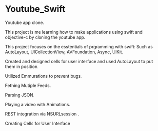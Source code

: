 # Youtube_Swift
Youtube app clone.

This project is me learning how to make applications using swift and objective-c by cloning the youtube app.

This project focuses on the esstentials of prgramming with swift: Such as AutoLayout, UICollectionView, AVFoundation, Async, UIKit.

Created and designed cells for user interface and used AutoLayout to put them in position. 

Utilized Emmurations to prevent bugs.

Fething Mutiple Feeds.

Parsing JSON.

Playing a video with Animations.

REST integration via NSURLsession .

Creating Cells for User Interface


